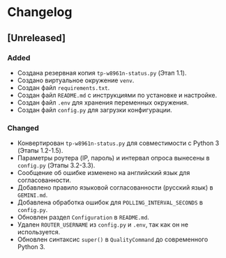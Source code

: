 # Changelog

## [Unreleased]

### Added
- Создана резервная копия `tp-w8961n-status.py` (Этап 1.1).
- Создано виртуальное окружение `venv`.
- Создан файл `requirements.txt`.
- Создан файл `README.md` с инструкциями по установке и настройке.
- Создан файл `.env` для хранения переменных окружения.
- Создан файл `config.py` для загрузки конфигурации.

### Changed
- Конвертирован `tp-w8961n-status.py` для совместимости с Python 3 (Этапы 1.2-1.5).
- Параметры роутера (IP, пароль) и интервал опроса вынесены в `config.py` (Этапы 3.2-3.3).
- Сообщение об ошибке изменено на английский язык для согласованности.
- Добавлено правило языковой согласованности (русский язык) в `GEMINI.md`.
- Добавлена обработка ошибок для `POLLING_INTERVAL_SECONDS` в `config.py`.
- Обновлен раздел `Configuration` в `README.md`.
- Удален `ROUTER_USERNAME` из `config.py` и `.env`, так как он не используется.
- Обновлен синтаксис `super()` в `QualityCommand` до современного Python 3.

